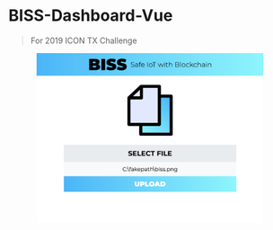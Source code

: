 # BISS-Dashboard-Vue
> For 2019 ICON TX Challenge

<p align="center">
  <img alt="firmware upload screenshot" src="./images/firmware.png" width="80%">
</p>
